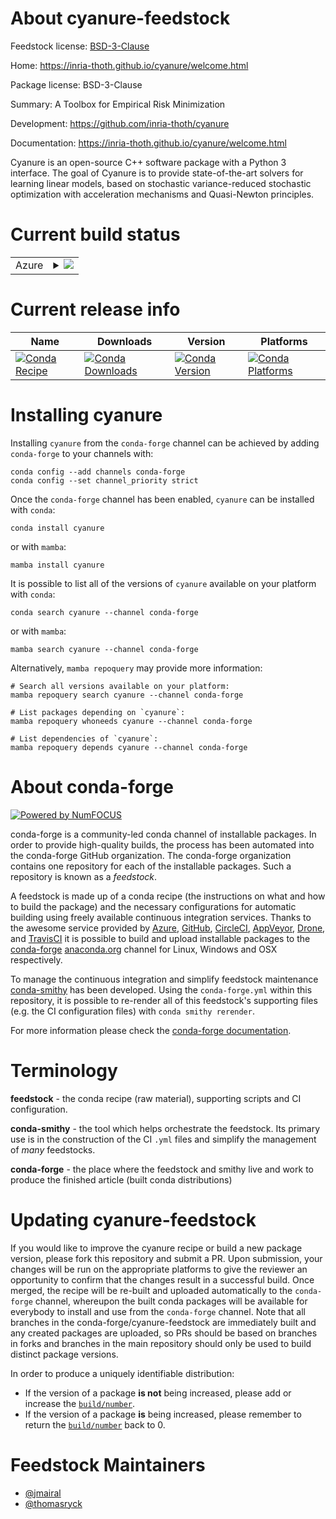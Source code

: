 About cyanure-feedstock
=======================

Feedstock license: [BSD-3-Clause](https://github.com/conda-forge/cyanure-feedstock/blob/main/LICENSE.txt)

Home: https://inria-thoth.github.io/cyanure/welcome.html

Package license: BSD-3-Clause

Summary: A Toolbox for Empirical Risk Minimization

Development: https://github.com/inria-thoth/cyanure

Documentation: https://inria-thoth.github.io/cyanure/welcome.html

Cyanure is an open-source C++ software package with a Python 3 interface.
The goal of Cyanure is to provide state-of-the-art solvers
for learning linear models, based on stochastic variance-reduced stochastic optimization
with acceleration mechanisms and Quasi-Newton principles.


Current build status
====================


<table>
    
  <tr>
    <td>Azure</td>
    <td>
      <details>
        <summary>
          <a href="https://dev.azure.com/conda-forge/feedstock-builds/_build/latest?definitionId=15876&branchName=main">
            <img src="https://dev.azure.com/conda-forge/feedstock-builds/_apis/build/status/cyanure-feedstock?branchName=main">
          </a>
        </summary>
        <table>
          <thead><tr><th>Variant</th><th>Status</th></tr></thead>
          <tbody><tr>
              <td>linux_64_python3.10.____cpython</td>
              <td>
                <a href="https://dev.azure.com/conda-forge/feedstock-builds/_build/latest?definitionId=15876&branchName=main">
                  <img src="https://dev.azure.com/conda-forge/feedstock-builds/_apis/build/status/cyanure-feedstock?branchName=main&jobName=linux&configuration=linux%20linux_64_python3.10.____cpython" alt="variant">
                </a>
              </td>
            </tr><tr>
              <td>linux_64_python3.11.____cpython</td>
              <td>
                <a href="https://dev.azure.com/conda-forge/feedstock-builds/_build/latest?definitionId=15876&branchName=main">
                  <img src="https://dev.azure.com/conda-forge/feedstock-builds/_apis/build/status/cyanure-feedstock?branchName=main&jobName=linux&configuration=linux%20linux_64_python3.11.____cpython" alt="variant">
                </a>
              </td>
            </tr><tr>
              <td>linux_64_python3.12.____cpython</td>
              <td>
                <a href="https://dev.azure.com/conda-forge/feedstock-builds/_build/latest?definitionId=15876&branchName=main">
                  <img src="https://dev.azure.com/conda-forge/feedstock-builds/_apis/build/status/cyanure-feedstock?branchName=main&jobName=linux&configuration=linux%20linux_64_python3.12.____cpython" alt="variant">
                </a>
              </td>
            </tr><tr>
              <td>linux_64_python3.8.____cpython</td>
              <td>
                <a href="https://dev.azure.com/conda-forge/feedstock-builds/_build/latest?definitionId=15876&branchName=main">
                  <img src="https://dev.azure.com/conda-forge/feedstock-builds/_apis/build/status/cyanure-feedstock?branchName=main&jobName=linux&configuration=linux%20linux_64_python3.8.____cpython" alt="variant">
                </a>
              </td>
            </tr><tr>
              <td>linux_64_python3.9.____cpython</td>
              <td>
                <a href="https://dev.azure.com/conda-forge/feedstock-builds/_build/latest?definitionId=15876&branchName=main">
                  <img src="https://dev.azure.com/conda-forge/feedstock-builds/_apis/build/status/cyanure-feedstock?branchName=main&jobName=linux&configuration=linux%20linux_64_python3.9.____cpython" alt="variant">
                </a>
              </td>
            </tr><tr>
              <td>osx_64_python3.10.____cpython</td>
              <td>
                <a href="https://dev.azure.com/conda-forge/feedstock-builds/_build/latest?definitionId=15876&branchName=main">
                  <img src="https://dev.azure.com/conda-forge/feedstock-builds/_apis/build/status/cyanure-feedstock?branchName=main&jobName=osx&configuration=osx%20osx_64_python3.10.____cpython" alt="variant">
                </a>
              </td>
            </tr><tr>
              <td>osx_64_python3.11.____cpython</td>
              <td>
                <a href="https://dev.azure.com/conda-forge/feedstock-builds/_build/latest?definitionId=15876&branchName=main">
                  <img src="https://dev.azure.com/conda-forge/feedstock-builds/_apis/build/status/cyanure-feedstock?branchName=main&jobName=osx&configuration=osx%20osx_64_python3.11.____cpython" alt="variant">
                </a>
              </td>
            </tr><tr>
              <td>osx_64_python3.12.____cpython</td>
              <td>
                <a href="https://dev.azure.com/conda-forge/feedstock-builds/_build/latest?definitionId=15876&branchName=main">
                  <img src="https://dev.azure.com/conda-forge/feedstock-builds/_apis/build/status/cyanure-feedstock?branchName=main&jobName=osx&configuration=osx%20osx_64_python3.12.____cpython" alt="variant">
                </a>
              </td>
            </tr><tr>
              <td>osx_64_python3.8.____cpython</td>
              <td>
                <a href="https://dev.azure.com/conda-forge/feedstock-builds/_build/latest?definitionId=15876&branchName=main">
                  <img src="https://dev.azure.com/conda-forge/feedstock-builds/_apis/build/status/cyanure-feedstock?branchName=main&jobName=osx&configuration=osx%20osx_64_python3.8.____cpython" alt="variant">
                </a>
              </td>
            </tr><tr>
              <td>osx_64_python3.9.____cpython</td>
              <td>
                <a href="https://dev.azure.com/conda-forge/feedstock-builds/_build/latest?definitionId=15876&branchName=main">
                  <img src="https://dev.azure.com/conda-forge/feedstock-builds/_apis/build/status/cyanure-feedstock?branchName=main&jobName=osx&configuration=osx%20osx_64_python3.9.____cpython" alt="variant">
                </a>
              </td>
            </tr><tr>
              <td>osx_arm64_python3.10.____cpython</td>
              <td>
                <a href="https://dev.azure.com/conda-forge/feedstock-builds/_build/latest?definitionId=15876&branchName=main">
                  <img src="https://dev.azure.com/conda-forge/feedstock-builds/_apis/build/status/cyanure-feedstock?branchName=main&jobName=osx&configuration=osx%20osx_arm64_python3.10.____cpython" alt="variant">
                </a>
              </td>
            </tr><tr>
              <td>osx_arm64_python3.11.____cpython</td>
              <td>
                <a href="https://dev.azure.com/conda-forge/feedstock-builds/_build/latest?definitionId=15876&branchName=main">
                  <img src="https://dev.azure.com/conda-forge/feedstock-builds/_apis/build/status/cyanure-feedstock?branchName=main&jobName=osx&configuration=osx%20osx_arm64_python3.11.____cpython" alt="variant">
                </a>
              </td>
            </tr><tr>
              <td>osx_arm64_python3.12.____cpython</td>
              <td>
                <a href="https://dev.azure.com/conda-forge/feedstock-builds/_build/latest?definitionId=15876&branchName=main">
                  <img src="https://dev.azure.com/conda-forge/feedstock-builds/_apis/build/status/cyanure-feedstock?branchName=main&jobName=osx&configuration=osx%20osx_arm64_python3.12.____cpython" alt="variant">
                </a>
              </td>
            </tr><tr>
              <td>osx_arm64_python3.8.____cpython</td>
              <td>
                <a href="https://dev.azure.com/conda-forge/feedstock-builds/_build/latest?definitionId=15876&branchName=main">
                  <img src="https://dev.azure.com/conda-forge/feedstock-builds/_apis/build/status/cyanure-feedstock?branchName=main&jobName=osx&configuration=osx%20osx_arm64_python3.8.____cpython" alt="variant">
                </a>
              </td>
            </tr><tr>
              <td>osx_arm64_python3.9.____cpython</td>
              <td>
                <a href="https://dev.azure.com/conda-forge/feedstock-builds/_build/latest?definitionId=15876&branchName=main">
                  <img src="https://dev.azure.com/conda-forge/feedstock-builds/_apis/build/status/cyanure-feedstock?branchName=main&jobName=osx&configuration=osx%20osx_arm64_python3.9.____cpython" alt="variant">
                </a>
              </td>
            </tr><tr>
              <td>win_64_python3.10.____cpython</td>
              <td>
                <a href="https://dev.azure.com/conda-forge/feedstock-builds/_build/latest?definitionId=15876&branchName=main">
                  <img src="https://dev.azure.com/conda-forge/feedstock-builds/_apis/build/status/cyanure-feedstock?branchName=main&jobName=win&configuration=win%20win_64_python3.10.____cpython" alt="variant">
                </a>
              </td>
            </tr><tr>
              <td>win_64_python3.11.____cpython</td>
              <td>
                <a href="https://dev.azure.com/conda-forge/feedstock-builds/_build/latest?definitionId=15876&branchName=main">
                  <img src="https://dev.azure.com/conda-forge/feedstock-builds/_apis/build/status/cyanure-feedstock?branchName=main&jobName=win&configuration=win%20win_64_python3.11.____cpython" alt="variant">
                </a>
              </td>
            </tr><tr>
              <td>win_64_python3.12.____cpython</td>
              <td>
                <a href="https://dev.azure.com/conda-forge/feedstock-builds/_build/latest?definitionId=15876&branchName=main">
                  <img src="https://dev.azure.com/conda-forge/feedstock-builds/_apis/build/status/cyanure-feedstock?branchName=main&jobName=win&configuration=win%20win_64_python3.12.____cpython" alt="variant">
                </a>
              </td>
            </tr><tr>
              <td>win_64_python3.8.____cpython</td>
              <td>
                <a href="https://dev.azure.com/conda-forge/feedstock-builds/_build/latest?definitionId=15876&branchName=main">
                  <img src="https://dev.azure.com/conda-forge/feedstock-builds/_apis/build/status/cyanure-feedstock?branchName=main&jobName=win&configuration=win%20win_64_python3.8.____cpython" alt="variant">
                </a>
              </td>
            </tr><tr>
              <td>win_64_python3.9.____cpython</td>
              <td>
                <a href="https://dev.azure.com/conda-forge/feedstock-builds/_build/latest?definitionId=15876&branchName=main">
                  <img src="https://dev.azure.com/conda-forge/feedstock-builds/_apis/build/status/cyanure-feedstock?branchName=main&jobName=win&configuration=win%20win_64_python3.9.____cpython" alt="variant">
                </a>
              </td>
            </tr>
          </tbody>
        </table>
      </details>
    </td>
  </tr>
</table>

Current release info
====================

| Name | Downloads | Version | Platforms |
| --- | --- | --- | --- |
| [![Conda Recipe](https://img.shields.io/badge/recipe-cyanure-green.svg)](https://anaconda.org/conda-forge/cyanure) | [![Conda Downloads](https://img.shields.io/conda/dn/conda-forge/cyanure.svg)](https://anaconda.org/conda-forge/cyanure) | [![Conda Version](https://img.shields.io/conda/vn/conda-forge/cyanure.svg)](https://anaconda.org/conda-forge/cyanure) | [![Conda Platforms](https://img.shields.io/conda/pn/conda-forge/cyanure.svg)](https://anaconda.org/conda-forge/cyanure) |

Installing cyanure
==================

Installing `cyanure` from the `conda-forge` channel can be achieved by adding `conda-forge` to your channels with:

```
conda config --add channels conda-forge
conda config --set channel_priority strict
```

Once the `conda-forge` channel has been enabled, `cyanure` can be installed with `conda`:

```
conda install cyanure
```

or with `mamba`:

```
mamba install cyanure
```

It is possible to list all of the versions of `cyanure` available on your platform with `conda`:

```
conda search cyanure --channel conda-forge
```

or with `mamba`:

```
mamba search cyanure --channel conda-forge
```

Alternatively, `mamba repoquery` may provide more information:

```
# Search all versions available on your platform:
mamba repoquery search cyanure --channel conda-forge

# List packages depending on `cyanure`:
mamba repoquery whoneeds cyanure --channel conda-forge

# List dependencies of `cyanure`:
mamba repoquery depends cyanure --channel conda-forge
```


About conda-forge
=================

[![Powered by
NumFOCUS](https://img.shields.io/badge/powered%20by-NumFOCUS-orange.svg?style=flat&colorA=E1523D&colorB=007D8A)](https://numfocus.org)

conda-forge is a community-led conda channel of installable packages.
In order to provide high-quality builds, the process has been automated into the
conda-forge GitHub organization. The conda-forge organization contains one repository
for each of the installable packages. Such a repository is known as a *feedstock*.

A feedstock is made up of a conda recipe (the instructions on what and how to build
the package) and the necessary configurations for automatic building using freely
available continuous integration services. Thanks to the awesome service provided by
[Azure](https://azure.microsoft.com/en-us/services/devops/), [GitHub](https://github.com/),
[CircleCI](https://circleci.com/), [AppVeyor](https://www.appveyor.com/),
[Drone](https://cloud.drone.io/welcome), and [TravisCI](https://travis-ci.com/)
it is possible to build and upload installable packages to the
[conda-forge](https://anaconda.org/conda-forge) [anaconda.org](https://anaconda.org/)
channel for Linux, Windows and OSX respectively.

To manage the continuous integration and simplify feedstock maintenance
[conda-smithy](https://github.com/conda-forge/conda-smithy) has been developed.
Using the ``conda-forge.yml`` within this repository, it is possible to re-render all of
this feedstock's supporting files (e.g. the CI configuration files) with ``conda smithy rerender``.

For more information please check the [conda-forge documentation](https://conda-forge.org/docs/).

Terminology
===========

**feedstock** - the conda recipe (raw material), supporting scripts and CI configuration.

**conda-smithy** - the tool which helps orchestrate the feedstock.
                   Its primary use is in the construction of the CI ``.yml`` files
                   and simplify the management of *many* feedstocks.

**conda-forge** - the place where the feedstock and smithy live and work to
                  produce the finished article (built conda distributions)


Updating cyanure-feedstock
==========================

If you would like to improve the cyanure recipe or build a new
package version, please fork this repository and submit a PR. Upon submission,
your changes will be run on the appropriate platforms to give the reviewer an
opportunity to confirm that the changes result in a successful build. Once
merged, the recipe will be re-built and uploaded automatically to the
`conda-forge` channel, whereupon the built conda packages will be available for
everybody to install and use from the `conda-forge` channel.
Note that all branches in the conda-forge/cyanure-feedstock are
immediately built and any created packages are uploaded, so PRs should be based
on branches in forks and branches in the main repository should only be used to
build distinct package versions.

In order to produce a uniquely identifiable distribution:
 * If the version of a package **is not** being increased, please add or increase
   the [``build/number``](https://docs.conda.io/projects/conda-build/en/latest/resources/define-metadata.html#build-number-and-string).
 * If the version of a package **is** being increased, please remember to return
   the [``build/number``](https://docs.conda.io/projects/conda-build/en/latest/resources/define-metadata.html#build-number-and-string)
   back to 0.

Feedstock Maintainers
=====================

* [@jmairal](https://github.com/jmairal/)
* [@thomasryck](https://github.com/thomasryck/)

